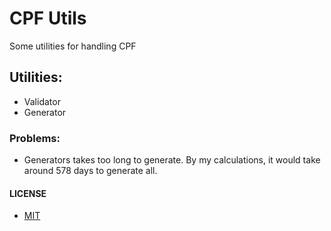 # CPF Utils

Some utilities for handling CPF

## Utilities:
- Validator
- Generator

### Problems:
- Generators takes too long to generate. By my calculations, it would take around 578 days to generate all.

#### LICENSE
- [MIT](LICENSE)
